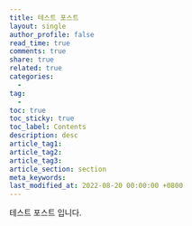 ```yaml
---
title: 테스트 포스트
layout: single
author_profile: false
read_time: true
comments: true
share: true
related: true
categories:
  - 
tag:
  - 
toc: true
toc_sticky: true
toc_label: Contents
description: desc
article_tag1: 
article_tag2: 
article_tag3: 
article_section: section
meta_keywords:
last_modified_at: 2022-08-20 00:00:00 +0800
---
```

테스트 포스트 입니다.
